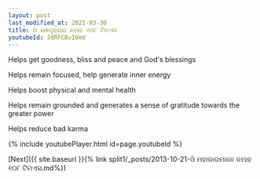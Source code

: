 ```yaml
---
layout: post
last_modified_at: 2021-03-30
title: ଓଁ ୟଜ୍ଞଗୁହ୍ୟୟ ନମାହ ୧୦୮ ଟିମଏସ
youtubeId: JdRFCBvIOeU
---
```

 
 
Helps get goodness, bliss and peace and God's blessings
 
Helps remain focused, help generate inner energy 
 
Helps boost physical and mental health 
 
Helps remain grounded and generates a sense of gratitude towards the greater power 
 
Helps reduce bad karma
 
 
 
 


{% include youtubePlayer.html id=page.youtubeId %}
 
[Next]({{ site.baseurl }}{% link  split1/_posts/2013-10-21-ଓଁ ମହାକାରମାନେ ନମାହ ୧୦୮ ଟିମଏସ.md%})
 
